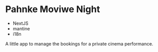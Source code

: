 # Pahnke Moviwe Night

- NextJS
- mantine
- i18n

A little app to manage the bookings for a private cinema performance.
